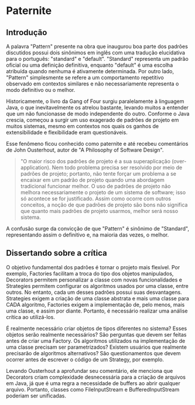# Paternite

## Introdução

A palavra "Pattern" presente na obra que inaugurou boa parte dos padrões discutidos possui dois sinônimos em inglês com uma tradução elucidativa para o português: "standard" e "default". "Standard" representa um padrão oficial ou uma definição definitiva, enquanto "default" é uma escolha atribuída quando nenhuma é ativamente determinada. Por outro lado, "Pattern" simplesmente se refere a um comportamento repetitivo observado em contextos similares e não necessariamente representa o modo definitivo ou o melhor.

Historicamente, o livro da Gang of Four surgiu paralelamente à linguagem Java, o que inevitavelmente os atrelou bastante, levando muitos a entender que um não funcionasse de modo independente do outro. Conforme o Java crescia, começou a surgir um uso exagerado de padrões de projeto em muitos sistemas, mesmo em contextos nos quais os ganhos de extensibilidade e flexibilidade eram questionáveis.

Esse fenômeno ficou conhecido como paternite e até recebeu comentários de John Ousterhout, autor de "A Philosophy of Software Design".

> "O maior risco dos padrões de projeto é a sua superaplicação (over-application). Nem todo problema precisa ser resolvido por meio de padrões de projeto; portanto, não tente forçar um problema a se encaixar em um padrão de projeto quando uma abordagem tradicional funcionar melhor. O uso de padrões de projeto não melhora necessariamente o projeto de um sistema de software; isso só acontece se for justificado. Assim como ocorre com outros conceitos, a noção de que padrões de projeto são bons não significa que quanto mais padrões de projeto usarmos, melhor será nosso sistema.

A confusão surge da convicção de que "Pattern" é sinônimo de "Standard", representando assim o definitivo e, na maioria das vezes, o melhor.

## Dissertando sobre a crítica

O objetivo fundamental dos padrões é tornar o projeto mais flexível. Por exemplo, Factories facilitam a troca do tipo dos objetos manipulados, Decorators permitem personalizar a classe com novas funcionalidades e Strategies permitem configurar os algoritmos usados por uma classe, entre outros. No entanto, cada um desses padrões possui suas desvantagens. Strategies exigem a criação de uma classe abstrata e mais uma classe para CADA algoritmo, Factories exigem a implementação de, pelo menos, mais uma classe, e assim por diante. Portanto, é necessário realizar uma análise crítica ao utilizá-los.

É realmente necessário criar objetos de tipos diferentes no sistema? Esses objetos serão realmente necessários? São perguntas que devem ser feitas antes de criar uma Factory. Os algoritmos utilizados na implementação de uma classe precisam ser parametrizados? Existem usuários que realmente precisarão de algoritmos alternativos? São questionamentos que devem ocorrer antes de escrever o código de um Strategy, por exemplo.

Levando Ousterhout a aprofundar seu comentário, ele menciona que Decorators criam complexidade desnecessária para a criação de arquivos em Java, já que é uma regra a necessidade de buffers ao abrir qualquer arquivo. Portanto, classes como FileInputStream e BufferedInputStream poderiam ser unificadas.




